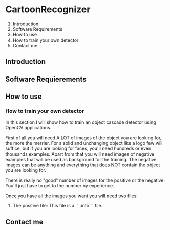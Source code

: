# CartoonRecognizer

1. Introduction
2. Software Requirements
3. How to use
  1. How to train your own detector
4. Contact me

## Introduction

## Software Requierements

## How to use
### How to train your own detector
In this section I will show how to train an object cascade detector using OpenCV applications.

First of all you will need A LOT of images of the object you are looking for, the more the merrier. For a solid and unchanging object like a logo few will suffice, but if you are looking for faces, you'll need hundreds or even thousands examples.
Apart from that you will need images of negative examples that will be used as background for the training. The negative images can be anything and everything that does NOT contain the object you are looking for.

There is really no "good" number of images for the positive or the negative. You'll just have to get to the number by experience.

Once you have all the images you want you will need two files:
1. The positive file: This file is a ´´´.info´´´ file.

## Contact me
